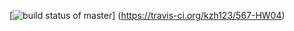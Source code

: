 [![build status of master](https://travis-ci.org/kzh123/567-HW04.svg?branch=master)]
(https://travis-ci.org/kzh123/567-HW04)
